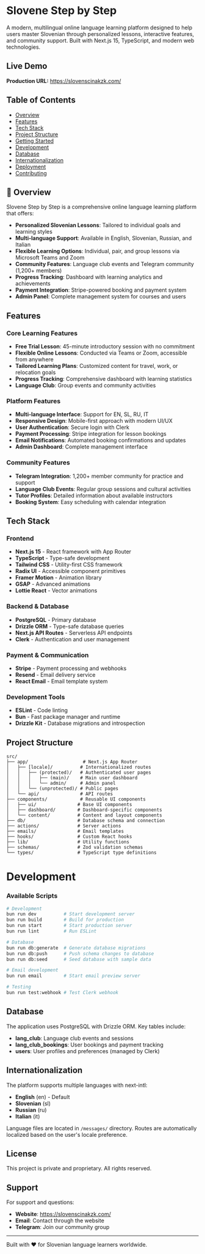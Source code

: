 # Slovene Step by Step

A modern, multilingual online language learning platform designed to help users master Slovenian through personalized lessons, interactive features, and community support. Built with Next.js 15, TypeScript, and modern web technologies.

## Live Demo

**Production URL:** https://slovenscinakzk.com/

## Table of Contents

- [Overview](#overview)
- [Features](#features)
- [Tech Stack](#tech-stack)
- [Project Structure](#project-structure)
- [Getting Started](#getting-started)
- [Development](#development)
- [Database](#database)
- [Internationalization](#internationalization)
- [Deployment](#deployment)
- [Contributing](#contributing)

## 🎯 Overview

Slovene Step by Step is a comprehensive online language learning platform that offers:

- **Personalized Slovenian Lessons**: Tailored to individual goals and learning styles
- **Multi-language Support**: Available in English, Slovenian, Russian, and Italian
- **Flexible Learning Options**: Individual, pair, and group lessons via Microsoft Teams and Zoom
- **Community Features**: Language club events and Telegram community (1,200+ members)
- **Progress Tracking**: Dashboard with learning analytics and achievements
- **Payment Integration**: Stripe-powered booking and payment system
- **Admin Panel**: Complete management system for courses and users

## Features

### Core Learning Features

- **Free Trial Lesson**: 45-minute introductory session with no commitment
- **Flexible Online Lessons**: Conducted via Teams or Zoom, accessible from anywhere
- **Tailored Learning Plans**: Customized content for travel, work, or relocation goals
- **Progress Tracking**: Comprehensive dashboard with learning statistics
- **Language Club**: Group events and community activities

### Platform Features

- **Multi-language Interface**: Support for EN, SL, RU, IT
- **Responsive Design**: Mobile-first approach with modern UI/UX
- **User Authentication**: Secure login with Clerk
- **Payment Processing**: Stripe integration for lesson bookings
- **Email Notifications**: Automated booking confirmations and updates
- **Admin Dashboard**: Complete management interface

### Community Features

- **Telegram Integration**: 1,200+ member community for practice and support
- **Language Club Events**: Regular group sessions and cultural activities
- **Tutor Profiles**: Detailed information about available instructors
- **Booking System**: Easy scheduling with calendar integration

## Tech Stack

### Frontend

- **Next.js 15** - React framework with App Router
- **TypeScript** - Type-safe development
- **Tailwind CSS** - Utility-first CSS framework
- **Radix UI** - Accessible component primitives
- **Framer Motion** - Animation library
- **GSAP** - Advanced animations
- **Lottie React** - Vector animations

### Backend & Database

- **PostgreSQL** - Primary database
- **Drizzle ORM** - Type-safe database queries
- **Next.js API Routes** - Serverless API endpoints
- **Clerk** - Authentication and user management

### Payment & Communication

- **Stripe** - Payment processing and webhooks
- **Resend** - Email delivery service
- **React Email** - Email template system

### Development Tools

- **ESLint** - Code linting
- **Bun** - Fast package manager and runtime
- **Drizzle Kit** - Database migrations and introspection

## Project Structure

```
src/
├── app/                    # Next.js App Router
│   ├── [locale]/          # Internationalized routes
│   │   ├── (protected)/   # Authenticated user pages
│   │   │   ├── (main)/    # Main user dashboard
│   │   │   └── admin/     # Admin panel
│   │   └── (unprotected)/ # Public pages
│   └── api/               # API routes
├── components/            # Reusable UI components
│   ├── ui/               # Base UI components
│   ├── dashboard/        # Dashboard-specific components
│   └── content/          # Content and layout components
├── db/                   # Database schema and connection
├── actions/              # Server actions
├── emails/               # Email templates
├── hooks/                # Custom React hooks
├── lib/                  # Utility functions
├── schemas/              # Zod validation schemas
└── types/                # TypeScript type definitions
```

# Development

### Available Scripts

```bash
# Development
bun run dev          # Start development server
bun run build        # Build for production
bun run start        # Start production server
bun run lint         # Run ESLint

# Database
bun run db:generate  # Generate database migrations
bun run db:push      # Push schema changes to database
bun run db:seed      # Seed database with sample data

# Email development
bun run email        # Start email preview server

# Testing
bun run test:webhook # Test Clerk webhook
```

## Database

The application uses PostgreSQL with Drizzle ORM. Key tables include:

- **lang_club**: Language club events and sessions
- **lang_club_bookings**: User bookings and payment tracking
- **users**: User profiles and preferences (managed by Clerk)

## Internationalization

The platform supports multiple languages with next-intl:

- **English** (en) - Default
- **Slovenian** (sl)
- **Russian** (ru)
- **Italian** (it)

Language files are located in `/messages/` directory. Routes are automatically localized based on the user's locale preference.

## License

This project is private and proprietary. All rights reserved.

## Support

For support and questions:

- **Website**: https://slovenscinakzk.com/
- **Email**: Contact through the website
- **Telegram**: Join our community group

---

Built with ❤️ for Slovenian language learners worldwide.
